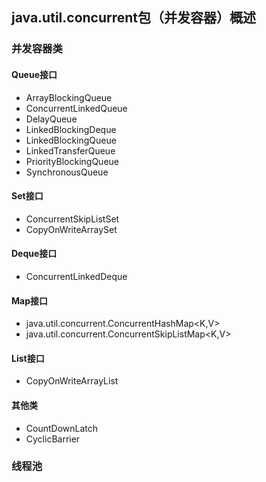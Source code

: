 ## java.util.concurrent包（并发容器）概述

### 并发容器类

#### Queue接口

* ArrayBlockingQueue
* ConcurrentLinkedQueue
* DelayQueue
* LinkedBlockingDeque
* LinkedBlockingQueue
* LinkedTransferQueue
* PriorityBlockingQueue
* SynchronousQueue

#### Set接口

* ConcurrentSkipListSet
* CopyOnWriteArraySet

#### Deque接口

* ConcurrentLinkedDeque

#### Map接口

* java.util.concurrent.ConcurrentHashMap<K,V>
* java.util.concurrent.ConcurrentSkipListMap<K,V> 

#### List接口

* CopyOnWriteArrayList

#### 其他类

* CountDownLatch
* CyclicBarrier

### 线程池

